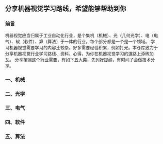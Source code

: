 ## 分享机器视觉学习路线，希望能够帮助到你
### 前言
机器视觉应当归属于工业自动化行业，是个集机（机械）、光（几何光学）、电（电气）、软（软件）、算（算法）于一体的行业，每个部分都是一个是一个领域。
学习机器视觉需要学习的内容比较杂，好多需要经验积累，例如打光。本仓库致力于分享机器视觉行业学习路线、资料、心得，为你在机器视觉学习的道路上添砖加瓦。
分享按照这个行业需要，有如下五大类，先列好提纲，有时间了会做技术分享。
### 一、机械

### 二、光学

### 三、电气

### 四、软件

### 五、算法
